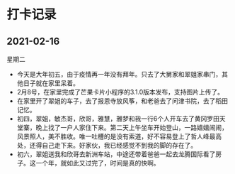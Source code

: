 # 打卡记录

## 2021-02-16

星期二

* 今天是大年初五，由于疫情再一年没有拜年。只去了大舅家和翠姐家串门，其他日子就在家里呆着。
* 2月8号，在家里完成了芒果卡片小程序的3.1.0版本发布，支持图片上传了。
* 在家里开了翠姐的车子，去了报恩寺放风筝，和老爸去了问津书院，去了稻田记忆。
* 初四，翠姐，敏杰哥，欣哥，雅慧，雅梦和我一行6个人开车去了黄冈罗田天堂寨，晚上找了一户人家住下来。第二天上午坐车开始登山，一路嬉嬉闹闹，风景照人，美不胜收。唯一吐槽的是没有索道，好不容易登上了哲人峰最高处，还得自己走下来。好家伙，我已经感觉不到我的脚的存在了。
* 初六，翠姐送我和欣哥去新洲车站，中途还带着爸爸一起去龙腾国际看了房子。这一个年，就如此又过完了，时间是真的快啊。

